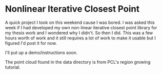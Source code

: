 # Nonlinear Iterative Closest Point
A quick project I took on this weekend cause I was bored. I was asked this week if I had developed my own non-linear iterative closest point library for my 
thesis work and I wondered why I didn't. So then I did. This was a few hours worth of work and it still requires a lot of work to make it usable but
I figured I'd post it for now. 

I'll put up a demo/instructions soon.

The point cloud found in the data directory is from PCL's region growing tutorial. 
